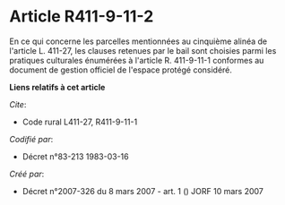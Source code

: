 # Article R411-9-11-2

En ce qui concerne les parcelles mentionnées au cinquième alinéa de l'article L. 411-27, les clauses retenues par le bail
sont choisies parmi les pratiques culturales énumérées à l'article R. 411-9-11-1 conformes au document de gestion officiel de
l'espace protégé considéré.

**Liens relatifs à cet article**

_Cite_:

  - Code rural L411-27, R411-9-11-1

_Codifié par_:

  - Décret n°83-213 1983-03-16

_Créé par_:

  - Décret n°2007-326 du 8 mars 2007 - art. 1 () JORF 10 mars 2007

